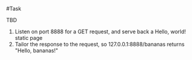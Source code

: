 #Task

TBD

1. Listen on port 8888 for a GET request, and serve back a Hello, world! static page
2. Tailor the response to the request, so 127.0.0.1:8888/bananas returns "Hello, bananas!"
